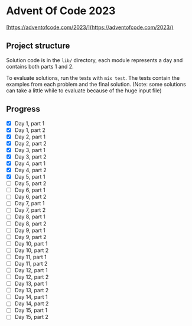 # Advent Of Code 2023
[https://adventofcode.com/2023/](https://adventofcode.com/2023/)

## Project structure
Solution code is in the `lib/` directory, each module represents a day and contains both parts 1 and 2.

To evaluate solutions, run the tests with `mix test`. The tests contain the examples from each problem and the final solution.
(Note: some solutions can take a little while to evaluate because of the huge input file)

## Progress
- [x] Day 1, part 1
- [x] Day 1, part 2
- [x] Day 2, part 1
- [x] Day 2, part 2
- [x] Day 3, part 1
- [x] Day 3, part 2
- [x] Day 4, part 1
- [x] Day 4, part 2
- [x] Day 5, part 1
- [ ] Day 5, part 2
- [ ] Day 6, part 1
- [ ] Day 6, part 2
- [ ] Day 7, part 1
- [ ] Day 7, part 2
- [ ] Day 8, part 1
- [ ] Day 8, part 2
- [ ] Day 9, part 1
- [ ] Day 9, part 2
- [ ] Day 10, part 1
- [ ] Day 10, part 2
- [ ] Day 11, part 1
- [ ] Day 11, part 2
- [ ] Day 12, part 1
- [ ] Day 12, part 2
- [ ] Day 13, part 1
- [ ] Day 13, part 2
- [ ] Day 14, part 1
- [ ] Day 14, part 2
- [ ] Day 15, part 1
- [ ] Day 15, part 2
